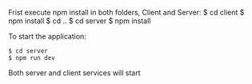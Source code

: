 Frist execute npm install in both folders, Client and Server:
    $ cd client
    $ npm install
    $ cd ..
    $ cd server
    $ npm install

To start the application:

    $ cd server
    $ npm run dev

Both server and client services will start
